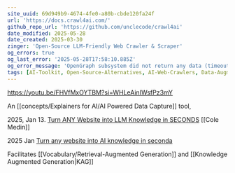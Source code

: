 ```yaml
---
site_uuid: 69d949b9-4674-4fe0-a80b-cbde120fa24f
url: 'https://docs.crawl4ai.com/'
github_repo_url: 'https://github.com/unclecode/crawl4ai'
date_modified: 2025-05-28
date_created: 2025-03-30
zinger: 'Open-Source LLM-Friendly Web Crawler & Scraper'
og_errors: true
og_last_error: '2025-05-28T17:58:10.885Z'
og_error_message: 'OpenGraph subsystem did not return any data (timeout or crash).'
tags: [AI-Toolkit, Open-Source-Alternatives, AI-Web-Crawlers, Data-Augmenters]
---
```


https://youtu.be/FHVfMxOYTBM?si=WHLeAinIWsfPz3mY

An [[concepts/Explainers for AI/AI Powered Data Capture]] tool,

2025, Jan 13. [Turn ANY Website into LLM Knowledge in SECONDS](https://youtu.be/JWfNLF_g_V0?si=ZXmzxzsulI9eaXMo) [[Cole Medin]]

2025 Jan [Turn any website into AI knowledge in seconda](https://youtu.be/JWfNLF_g_V0?si=QvF1kY3uM6CJB5q3) 

Facilitates [[Vocabulary/Retrieval-Augmented Generation]] and [[Knowledge Augmented Generation|KAG]]
